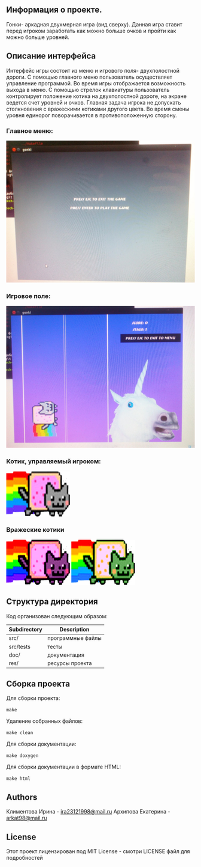 ## Информация о проекте.
Гонки- аркадная двухмерная игра (вид сверху). Данная игра ставит перед игроком заработать как можно больше очков и пройти как можно больше уровней.

## Описание интерфейса
Интерфейс игры состоит из меню и игрового поля- двухполостной дороги. С помощью главного меню пользователь осуществляет управление программой. Во время игры отображается возможность выхода в меню. С помощью стрелок клавиатуры пользователь контролирует положение котика на двухполостной дороге, на экране ведется счет уровней и очков. Главная задача игрока не допускать столкновения с вражескими котиками другого цвета. Во время смены уровня единорог поворачивается в противоположенную сторону.
### Главное меню:
![Image alt](https://github.com/KateArkhipova/polytech.cs.2017.spring_project/raw/master/doc/play_window.png)
### Игровое поле: 
![Image alt](https://github.com/KateArkhipova/polytech.cs.2017.spring_project/raw/master/doc/unicorn.png)
### Котик, управляемый игроком:
 ![Image alt](https://github.com/KateArkhipova/polytech.cs.2017.spring_project/raw/master/doc/cat.png)
### Вражеские котики 
![Image alt](https://github.com/KateArkhipova/polytech.cs.2017.spring_project/raw/master/doc/enemy_cat.png)
![Image alt](https://github.com/KateArkhipova/polytech.cs.2017.spring_project/raw/master/doc/enemy_cat2.png)
## Структура директория
Код организован следующим образом:

Subdirectory | Description
-------------|-------------------
src/         | программные файлы 
src/tests    | тесты
doc/         | документация 
res/         | ресурсы проекта

## Сборка проекта
Для сборки проекта:
````
make
````
Удаление собранных файлов:
````
make clean
````
Для сборки документации:
````
make doxygen
````
Для сборки документации в формате HTML:
````
make html
````
## Authors
Климентова Ирина - ira23121998@mail.ru
Архипова Екатерина - arkat98@mail.ru
## License

Этот проект лицензирован под MIT License - смотри LICENSE файл для подробностей
